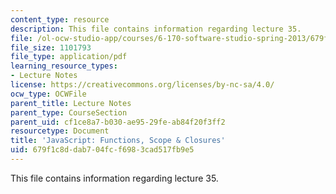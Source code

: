 ```yaml
---
content_type: resource
description: This file contains information regarding lecture 35.
file: /ol-ocw-studio-app/courses/6-170-software-studio-spring-2013/679f1c8ddab704fcf6983cad517fb9e5_MIT6_170S13_35-java-fn-cls.pdf
file_size: 1101793
file_type: application/pdf
learning_resource_types:
- Lecture Notes
license: https://creativecommons.org/licenses/by-nc-sa/4.0/
ocw_type: OCWFile
parent_title: Lecture Notes
parent_type: CourseSection
parent_uid: cf1ce8a7-b030-ae95-29fe-ab84f20f3ff2
resourcetype: Document
title: 'JavaScript: Functions, Scope & Closures'
uid: 679f1c8d-dab7-04fc-f698-3cad517fb9e5
---
```

This file contains information regarding lecture 35.